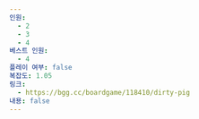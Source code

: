 ```yaml
---
인원:
  - 2
  - 3
  - 4
베스트 인원:
  - 4
플레이 여부: false
복잡도: 1.05
링크:
  - https://bgg.cc/boardgame/118410/dirty-pig
내용: false
---
```

